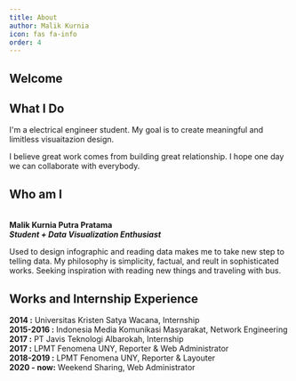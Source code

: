 ```yaml
---
title: About
author: Malik Kurnia
icon: fas fa-info
order: 4
---
```

## Welcome
<h2 data-toc-skip> What I Do</h2>
I'm a electrical engineer student. My goal is to create meaningful and limitless visuaitazion design.

I believe great work comes from building great relationship.
I hope one day we can collaborate with everybody.

<h2 data-toc-skip>Who am I</h2><br>
<b>Malik Kurnia Putra Pratama</b><br>
<b><i>Student + Data Visualization Enthusiast</i></b>

Used to design infographic and reading data makes me to take new step to telling data. My philosophy is simplicity, factual, and reult in sophisticated works. Seeking inspiration with reading new things and traveling with bus.

<h2 data-toc-skip>Works and Internship Experience</h2>
<b>2014 :</b>
Universitas Kristen Satya Wacana, Internship
<br>
<b>2015-2016 :</b>
Indonesia Media Komunikasi Masyarakat, Network Engineering
<br>
<b>2017 :</b>
PT Javis Teknologi Albarokah, Internship
<br>
<b>2017 :</b>
LPMT Fenomena UNY, Reporter & Web Administrator 
<br>
<b>2018-2019 :</b>
LPMT Fenomena UNY, Reporter & Layouter
<br>
<b>2020 - now:</b>
Weekend Sharing, Web Administrator 
